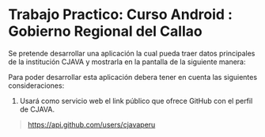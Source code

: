 # Trabajo Practico: Curso Android : Gobierno Regional del Callao

Se pretende desarrollar una aplicación la cual pueda traer datos principales de la institución CJAVA y mostrarla en la pantalla de la siguiente manera:




Para poder desarrollar esta aplicación debera tener en cuenta las siguientes consideraciones:

1. Usará como servicio web el link público que ofrece GitHub con el perfil de CJAVA.
>https://api.github.com/users/cjavaperu
